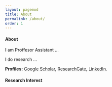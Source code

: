 ```yaml
---
layout: pagemod
title: About
permalink: /about/
order: 1
---
```


<!-- About --> 

#### About

 I am Proffesor Assistant ...

 I do research ...
 

**Profiles:** [Google Scholar](https://scholar.google.com/citations?user=VPn08HIAAAAJ&hl=en), [ResearchGate](https://www.researchgate.net/profile/Albulena_Shala), [LinkedIn](https://www.linkedin.com/in/albulena-shala-099556129).

<!--This is a jekyll based resume template. You can find the full source code on [GitHub](https://github.com/bk2dcradle/researcher)-->

#### Research Interest